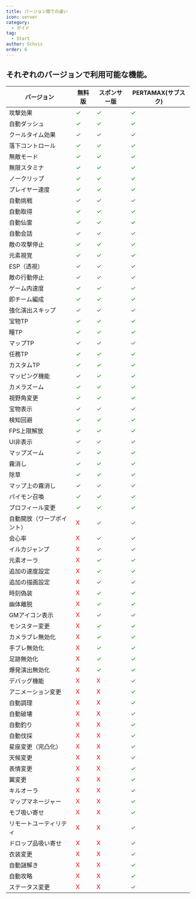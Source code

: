 ```yaml
---
title: バージョン間での違い
icon: server
category:
  - ガイド
tag:
  - Start
author: Schvis
order: 6
---
```


## それぞれのバージョンで利用可能な機能。
|バージョン | 無料版 |スポンサー版|PERTAMAX(サブスク)|
|-----|--------|--------|------|
|攻撃効果|<span style='color:green;'>✓</span>|<span style='color:green;'>✓</span>|<span style='color:green;'>✓</span>|
|自動ダッシュ|<span style='color:green;'>✓</span>|<span style='color:green;'>✓</span>|<span style='color:green;'>✓</span>|
|クールタイム効果|<span style='color:green;'>✓</span>|<span style='color:green;'>✓</span>|<span style='color:green;'>✓</span>|
|落下コントロール|<span style='color:green;'>✓</span>|<span style='color:green;'>✓</span>|<span style='color:green;'>✓</span>|
|無敵モード|<span style='color:green;'>✓</span>|<span style='color:green;'>✓</span>|<span style='color:green;'>✓</span>|
|無限スタミナ|<span style='color:green;'>✓</span>|<span style='color:green;'>✓</span>|<span style='color:green;'>✓</span>|
|ノークリップ|<span style='color:green;'>✓</span>|<span style='color:green;'>✓</span>|<span style='color:green;'>✓</span>|
|プレイヤー速度|<span style='color:green;'>✓</span>|<span style='color:green;'>✓</span>|<span style='color:green;'>✓</span>|
|自動挑戦|<span style='color:green;'>✓</span>|<span style='color:green;'>✓</span>|<span style='color:green;'>✓</span>|
|自動取得|<span style='color:green;'>✓</span>|<span style='color:green;'>✓</span>|<span style='color:green;'>✓</span>|
|自動仙霊|<span style='color:green;'>✓</span>|<span style='color:green;'>✓</span>|<span style='color:green;'>✓</span>|
|自動会話|<span style='color:green;'>✓</span>|<span style='color:green;'>✓</span>|<span style='color:green;'>✓</span>|
|敵の攻撃停止|<span style='color:green;'>✓</span>|<span style='color:green;'>✓</span>|<span style='color:green;'>✓</span>|
|元素視覚|<span style='color:green;'>✓</span>|<span style='color:green;'>✓</span>|<span style='color:green;'>✓</span>|
|ESP（透視）|<span style='color:green;'>✓</span>|<span style='color:green;'>✓</span>|<span style='color:green;'>✓</span>|
|敵の行動停止|<span style='color:green;'>✓</span>|<span style='color:green;'>✓</span>|<span style='color:green;'>✓</span>|
|ゲーム内速度|<span style='color:green;'>✓</span>|<span style='color:green;'>✓</span>|<span style='color:green;'>✓</span>|
|即チーム編成|<span style='color:green;'>✓</span>|<span style='color:green;'>✓</span>|<span style='color:green;'>✓</span>|
|強化演出スキップ|<span style='color:green;'>✓</span>|<span style='color:green;'>✓</span>|<span style='color:green;'>✓</span>|
|宝物TP|<span style='color:green;'>✓</span>|<span style='color:green;'>✓</span>|<span style='color:green;'>✓</span>|
|瞳TP|<span style='color:green;'>✓</span>|<span style='color:green;'>✓</span>|<span style='color:green;'>✓</span>|
|マップTP|<span style='color:green;'>✓</span>|<span style='color:green;'>✓</span>|<span style='color:green;'>✓</span>|
|任務TP|<span style='color:green;'>✓</span>|<span style='color:green;'>✓</span>|<span style='color:green;'>✓</span>|
|カスタムTP|<span style='color:green;'>✓</span>|<span style='color:green;'>✓</span>|<span style='color:green;'>✓</span>|
|マッピング機能|<span style='color:green;'>✓</span>|<span style='color:green;'>✓</span>|<span style='color:green;'>✓</span>|
|カメラズーム|<span style='color:green;'>✓</span>|<span style='color:green;'>✓</span>|<span style='color:green;'>✓</span>|
|視野角変更|<span style='color:green;'>✓</span>|<span style='color:green;'>✓</span>|<span style='color:green;'>✓</span>|
|宝物表示|<span style='color:green;'>✓</span>|<span style='color:green;'>✓</span>|<span style='color:green;'>✓</span>|
|検知回避|<span style='color:green;'>✓</span>|<span style='color:green;'>✓</span>|<span style='color:green;'>✓</span>|
|FPS上限解放|<span style='color:green;'>✓</span>|<span style='color:green;'>✓</span>|<span style='color:green;'>✓</span>|
|UI非表示|<span style='color:green;'>✓</span>|<span style='color:green;'>✓</span>|<span style='color:green;'>✓</span>|
|マップズーム|<span style='color:green;'>✓</span>|<span style='color:green;'>✓</span>|<span style='color:green;'>✓</span>|
|霧消し|<span style='color:green;'>✓</span>|<span style='color:green;'>✓</span>|<span style='color:green;'>✓</span>|
|除草|<span style='color:green;'>✓</span>|<span style='color:green;'>✓</span>|<span style='color:green;'>✓</span>|
|マップ上の霧消し|<span style='color:green;'>✓</span>|<span style='color:green;'>✓</span>|<span style='color:green;'>✓</span>|
|パイモン召喚|<span style='color:green;'>✓</span>|<span style='color:green;'>✓</span>|<span style='color:green;'>✓</span>|
|プロフィール変更|<span style='color:green;'>✓</span>|<span style='color:green;'>✓</span>|<span style='color:green;'>✓</span>|
|自動開放（ワープポイント）|<span style='color:red;'>X</span>|<span style='color:green;'>✓</span>|<span style='color:green;'>✓</span>|
|会心率|<span style='color:red;'>X</span>|<span style='color:green;'>✓</span>|<span style='color:green;'>✓</span>|
|イルカジャンプ|<span style='color:red;'>X</span>|<span style='color:green;'>✓</span>|<span style='color:green;'>✓</span>|
|元素オーラ|<span style='color:red;'>X</span>|<span style='color:green;'>✓</span>|<span style='color:green;'>✓</span>|
|追加の速度設定|<span style='color:red;'>X</span>|<span style='color:green;'>✓</span>|<span style='color:green;'>✓</span>|
|追加の描画設定|<span style='color:red;'>X</span>|<span style='color:green;'>✓</span>|<span style='color:green;'>✓</span>|
|時刻偽装|<span style='color:red;'>X</span>|<span style='color:green;'>✓</span>|<span style='color:green;'>✓</span>|
|幽体離脱|<span style='color:red;'>X</span>|<span style='color:green;'>✓</span>|<span style='color:green;'>✓</span>|
|GMアイコン表示|<span style='color:red;'>X</span>|<span style='color:green;'>✓</span>|<span style='color:green;'>✓</span>|
|モンスター変更|<span style='color:red;'>X</span>|<span style='color:green;'>✓</span>|<span style='color:green;'>✓</span>|
|カメラブレ無効化|<span style='color:red;'>X</span>|<span style='color:green;'>✓</span>|<span style='color:green;'>✓</span>|
|手ブレ無効化|<span style='color:red;'>X</span>|<span style='color:green;'>✓</span>|<span style='color:green;'>✓</span>|
|足跡無効化|<span style='color:red;'>X</span>|<span style='color:green;'>✓</span>|<span style='color:green;'>✓</span>|
|爆発演出無効化|<span style='color:red;'>X</span>|<span style='color:green;'>✓</span>|<span style='color:green;'>✓</span>|
|デバッグ機能|<span style='color:red;'>X</span>|<span style='color:red;'>X</span>|<span style='color:green;'>✓</span>|
|アニメーション変更|<span style='color:red;'>X</span>|<span style='color:red;'>X</span>|<span style='color:green;'>✓</span>|
|自動調理|<span style='color:red;'>X</span>|<span style='color:red;'>X</span>|<span style='color:green;'>✓</span>|
|自動破壊|<span style='color:red;'>X</span>|<span style='color:red;'>X</span>|<span style='color:green;'>✓</span>|
|自動釣り|<span style='color:red;'>X</span>|<span style='color:red;'>X</span>|<span style='color:green;'>✓</span>|
|自動伐採|<span style='color:red;'>X</span>|<span style='color:red;'>X</span>|<span style='color:green;'>✓</span>|
|星座変更（完凸化）|<span style='color:red;'>X</span>|<span style='color:red;'>X</span>|<span style='color:green;'>✓</span>|
|天候変更|<span style='color:red;'>X</span>|<span style='color:red;'>X</span>|<span style='color:green;'>✓</span>|
|表情変更|<span style='color:red;'>X</span>|<span style='color:red;'>X</span>|<span style='color:green;'>✓</span>|
|翼変更|<span style='color:red;'>X</span>|<span style='color:red;'>X</span>|<span style='color:green;'>✓</span>|
|キルオーラ|<span style='color:red;'>X</span>|<span style='color:red;'>X</span>|<span style='color:green;'>✓</span>|
|マップマネージャー|<span style='color:red;'>X</span>|<span style='color:red;'>X</span>|<span style='color:green;'>✓</span>|
|モブ吸い寄せ|<span style='color:red;'>X</span>|<span style='color:red;'>X</span>|<span style='color:green;'>✓</span>|
|リモートユーティリティ|<span style='color:red;'>X</span>|<span style='color:red;'>X</span>|<span style='color:green;'>✓</span>|
|ドロップ品吸い寄せ|<span style='color:red;'>X</span>|<span style='color:red;'>X</span>|<span style='color:green;'>✓</span>|
|衣装変更|<span style='color:red;'>X</span>|<span style='color:red;'>X</span>|<span style='color:green;'>✓</span>|
|自動謎解き|<span style='color:red;'>X</span>|<span style='color:red;'>X</span>|<span style='color:green;'>✓</span>|
|自動攻略|<span style='color:red;'>X</span>|<span style='color:red;'>X</span>|<span style='color:green;'>✓</span>|
|ステータス変更|<span style='color:red;'>X</span>|<span style='color:red;'>X</span>|<span style='color:green;'>✓</span>|